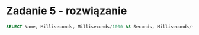 # Zadanie 5 - rozwiązanie

```SQL
SELECT Name, Milliseconds, Milliseconds/1000 AS Seconds, Milliseconds/(1000*60) AS Minutes, Milliseconds/(1000*60*60) AS Hours FROM Track;
```
